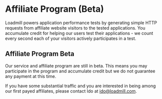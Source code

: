 # Affiliate Program \(Beta\)

Loadmill powers application performance tests by generating simple HTTP requests from affiliate website visitors to the tested applications. You accumulate credit for helping our users test their applications - we count every second each of your visitors actively participates in a test.

## Affiliate Program Beta

Our service and affiliate program are still in beta. This means you may participate in the program and accumulate credit but we do not guarantee any payment at this time.

If you have some substantial traffic and you are interested in being among our first payed affiliates, please contact Ido at [ido@loadmill.com](mailto:ido@loadmill.com).

